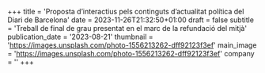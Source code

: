 +++
title = 'Proposta d’interactius pels continguts d’actualitat política del Diari de Barcelona'
date = 2023-11-26T21:32:50+01:00
draft = false
subtitle = 'Treball de final de grau presentat en el marc de la refundació del mitjà'
publication_date = '2023-08-21'
thumbnail = 'https://images.unsplash.com/photo-1556213262-dff92123f3ef'
main_image = 'https://images.unsplash.com/photo-1556213262-dff92123f3ef'
company = ''
+++
